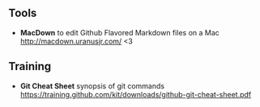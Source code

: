 Tools
-----

- **MacDown** to edit Github Flavored Markdown files on a Mac
  http://macdown.uranusjr.com/ <3

Training
--------

- **Git Cheat Sheet** synopsis of git commands
  https://training.github.com/kit/downloads/github-git-cheat-sheet.pdf


